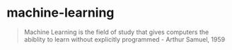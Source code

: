 # machine-learning

> Machine Learning is the field of study that gives computers the abiblity to learn without explicitly programmed - Arthur Samuel, 1959
